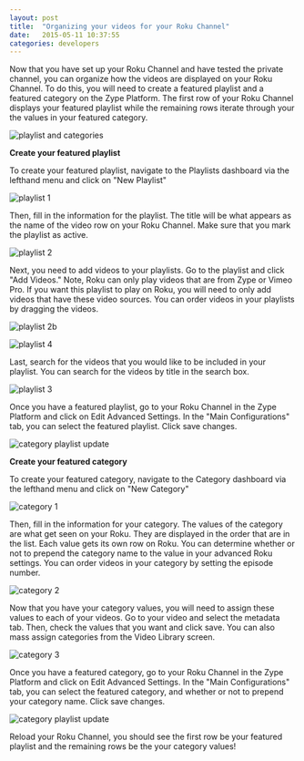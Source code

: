 ```yaml
---
layout: post
title:  "Organizing your videos for your Roku Channel"
date:   2015-05-11 10:37:55
categories: developers
---
```


Now that you have set up your Roku Channel and have tested the private channel, you
can organize how the videos are displayed on your Roku Channel. To do this,
you will need to create a featured playlist and a featured category on the Zype Platform. The first row
of your Roku Channel displays your featured playlist while the remaining rows iterate
through your the values in your featured category.

![playlist and categories]({{site.url}}assets/Categories,%20Playlists%20and%20Your%20Roku%20App/roku_playlist.png)

**Create your featured playlist**

To create your featured playlist, navigate to the Playlists dashboard via the lefthand
menu and click on "New Playlist"

![playlist 1]({{site.url}}assets/roku/playlist_1.png)

Then, fill in the information for the playlist. The title will be what appears as the
name of the video row on your Roku Channel. Make sure that you mark the playlist as active.

![playlist 2]({{site.url}}assets/roku/playlist_2.png)

Next, you need to add videos to your playlists. Go to the playlist and click "Add Videos."
Note, Roku can only play videos that are from Zype or Vimeo Pro. If you want this playlist
to play on Roku, you will need to only add videos that have these video sources. You
can order videos in your playlists by dragging the videos.

![playlist 2b]({{site.url}}assets/roku/playlist_2b.png)

![playlist 4]({{site.url}}assets/roku/playlist_2c.png)

Last, search for the videos that you would like to be included in your playlist. You
can search for the videos by title in the search box.

![playlist 3]({{site.url}}assets/roku/playlist_3.png)

Once you have a featured playlist, go to your Roku Channel in the Zype Platform and
click on Edit Advanced Settings. In the "Main Configurations" tab, you can select
the featured playlist. Click save changes.

![category playlist update]({{site.url}}assets/roku/update_channel_playlist.png)


**Create your featured category**

To create your featured category, navigate to the Category dashboard via the lefthand
menu and click on "New Category"

![category 1]({{site.url}}assets/roku/category_1.png)

Then, fill in the information for your category. The values of the category are what get
seen on your Roku. They are displayed in the order that are in the list. Each value
gets its own row on Roku. You can determine whether or not to prepend the category name
to the value in your advanced Roku settings. You can order videos in your category by setting
the episode number.

![category 2]({{site.url}}assets/roku/category_2.png)

Now that you have your category values, you will need to assign these values to each
of your videos. Go to your video and select the metadata tab. Then, check the values
that you want and click save. You can also mass assign categories from the Video Library screen.

![category 3]({{site.url}}assets/roku/category_3.png)

Once you have a featured category, go to your Roku Channel in the Zype Platform and
click on Edit Advanced Settings. In the "Main Configurations" tab, you can select
the featured category, and whether or not to prepend your category name.
Click save changes.

![category playlist update]({{site.url}}assets/roku/update_channel_playlist.png)

Reload your Roku Channel, you should see the first row be your featured playlist and the
remaining rows be the your category values!
